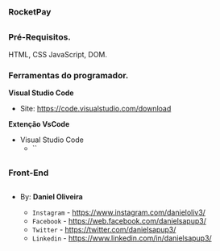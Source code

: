##
### RocketPay
##


### Pré-Requisitos.

HTML, CSS JavaScript, DOM.


### Ferramentas do programador.

**Visual Studio Code**
- Site: https://code.visualstudio.com/download

**Extenção VsCode**
- Visual Studio Code
    - ``


##
### Front-End
##


##
###
##

- By:  **Daniel Oliveira**

  - `Instagram` - https://www.instagram.com/danieloliv3/
  - `Facebook` - https://web.facebook.com/danielsapup3/
  - `Twitter` - https://twitter.com/danielsapup3/
  - `Linkedin` - https://www.linkedin.com/in/danielsapup3/

  ##